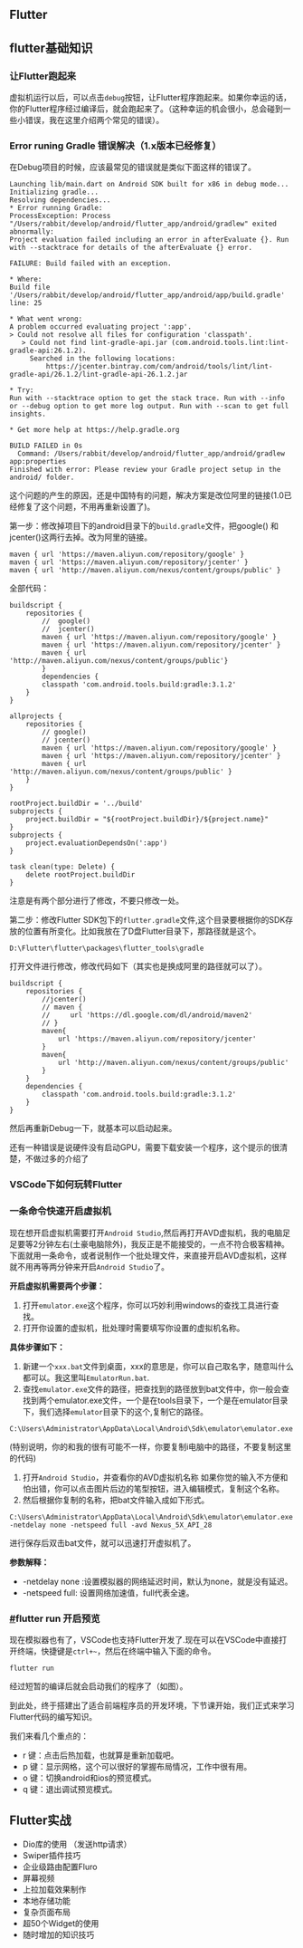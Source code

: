 ## Flutter

## flutter基础知识

### 让Flutter跑起来

虚拟机运行以后，可以点击`debug`按钮，让Flutter程序跑起来。如果你幸运的话，你的Flutter程序经过编译后，就会跑起来了。（这种幸运的机会很小，总会碰到一些小错误，我在这里介绍两个常见的错误）。

### Error runing Gradle 错误解决（1.x版本已经修复）

在Debug项目的时候，应该最常见的错误就是类似下面这样的错误了。

```
Launching lib/main.dart on Android SDK built for x86 in debug mode...
Initializing gradle...
Resolving dependencies...
* Error running Gradle:
ProcessException: Process "/Users/rabbit/develop/android/flutter_app/android/gradlew" exited abnormally:
Project evaluation failed including an error in afterEvaluate {}. Run with --stacktrace for details of the afterEvaluate {} error.

FAILURE: Build failed with an exception.

* Where:
Build file '/Users/rabbit/develop/android/flutter_app/android/app/build.gradle' line: 25

* What went wrong:
A problem occurred evaluating project ':app'.
> Could not resolve all files for configuration 'classpath'.
   > Could not find lint-gradle-api.jar (com.android.tools.lint:lint-gradle-api:26.1.2).
     Searched in the following locations:
         https://jcenter.bintray.com/com/android/tools/lint/lint-gradle-api/26.1.2/lint-gradle-api-26.1.2.jar

* Try:
Run with --stacktrace option to get the stack trace. Run with --info or --debug option to get more log output. Run with --scan to get full insights.

* Get more help at https://help.gradle.org

BUILD FAILED in 0s
  Command: /Users/rabbit/develop/android/flutter_app/android/gradlew app:properties
Finished with error: Please review your Gradle project setup in the android/ folder.
```

这个问题的产生的原因，还是中国特有的问题，解决方案是改位阿里的链接(1.0已经修复了这个问题，不用再重新设置了)。

第一步：修改掉项目下的android目录下的`build.gradle`文件，把google() 和 jcenter()这两行去掉。改为阿里的链接。

```
maven { url 'https://maven.aliyun.com/repository/google' }
maven { url 'https://maven.aliyun.com/repository/jcenter' }
maven { url 'http://maven.aliyun.com/nexus/content/groups/public' }
```

全部代码：

```
buildscript {
    repositories {
        //  google()
        //  jcenter()
        maven { url 'https://maven.aliyun.com/repository/google' }
        maven { url 'https://maven.aliyun.com/repository/jcenter' }
        maven { url 'http://maven.aliyun.com/nexus/content/groups/public'}
        }
        dependencies {
        classpath 'com.android.tools.build:gradle:3.1.2'
    }
}

allprojects {
    repositories {
        // google()
        // jcenter()
        maven { url 'https://maven.aliyun.com/repository/google' }
        maven { url 'https://maven.aliyun.com/repository/jcenter' }
        maven { url 'http://maven.aliyun.com/nexus/content/groups/public' }
    }
}

rootProject.buildDir = '../build'
subprojects {
    project.buildDir = "${rootProject.buildDir}/${project.name}"
}
subprojects {
    project.evaluationDependsOn(':app')
}

task clean(type: Delete) {
    delete rootProject.buildDir
}
```

注意是有两个部分进行了修改，不要只修改一处。

第二步：修改Flutter SDK包下的`flutter.gradle`文件,这个目录要根据你的SDK存放的位置有所变化。比如我放在了D盘Flutter目录下，那路径就是这个。

```
D:\Flutter\flutter\packages\flutter_tools\gradle
```

打开文件进行修改，修改代码如下（其实也是换成阿里的路径就可以了）。

```
buildscript {
    repositories {
        //jcenter()
        // maven {
        //     url 'https://dl.google.com/dl/android/maven2'
        // }
        maven{
            url 'https://maven.aliyun.com/repository/jcenter'
        }
        maven{
            url 'http://maven.aliyun.com/nexus/content/groups/public'
        }
    }
    dependencies {
        classpath 'com.android.tools.build:gradle:3.1.2'
    }
}
```

然后再重新Debug一下，就基本可以启动起来。

还有一种错误是说硬件没有启动GPU，需要下载安装一个程序，这个提示的很清楚，不做过多的介绍了

### VSCode下如何玩转Flutter

### 一条命令快速开启虚拟机

现在想开启虚拟机需要打开`Android Studio`,然后再打开AVD虚拟机，我的电脑足足要等2分钟左右(土豪电脑除外)，我反正是不能接受的，一点不符合极客精神。下面就用一条命令，或者说制作一个批处理文件，来直接开启AVD虚拟机，这样就不用再等两分钟来开启`Android Studio`了。

**开启虚拟机需要两个步骤：**

1. 打开`emulator.exe`这个程序，你可以巧妙利用windows的查找工具进行查找。
2. 打开你设置的虚拟机，批处理时需要填写你设置的虚拟机名称。

**具体步骤如下：**

1. 新建一个`xxx.bat`文件到桌面，xxx的意思是，你可以自己取名字，随意叫什么都可以。我这里叫`EmulatorRun.bat`.
2. 查找`emulator.exe`文件的路径，把查找到的路径放到bat文件中，你一般会查找到两个emulator.exe文件，一个是在tools目录下，一个是在emulator目录下，我们选择`emulator`目录下的这个,复制它的路径。

```
C:\Users\Administrator\AppData\Local\Android\Sdk\emulator\emulator.exe
```

(特别说明，你的和我的很有可能不一样，你要复制i电脑中的路径，不要复制这里的代码)

1. 打开`Android Studio`，并查看你的AVD虚拟机名称 如果你觉的输入不方便和怕出错，你可以点击图片后边的笔型按钮，进入编辑模式，复制这个名称。 
2. 然后根据你复制的名称，把bat文件输入成如下形式。

```
C:\Users\Administrator\AppData\Local\Android\Sdk\emulator\emulator.exe -netdelay none -netspeed full -avd Nexus_5X_API_28
```

进行保存后双击bat文件，就可以迅速打开虚拟机了。

**参数解释：**

- -netdelay none :设置模拟器的网络延迟时间，默认为none，就是没有延迟。
- -netspeed full: 设置网络加速值，full代表全速。

### [#](https://jspang.com/posts/2019/01/20/flutter-base.html#flutter-run-%E5%BC%80%E5%90%AF%E9%A2%84%E8%A7%88)flutter run 开启预览

现在模拟器也有了，VSCode也支持Flutter开发了.现在可以在VSCode中直接打开终端，快捷键是`ctrl+~`，然后在终端中输入下面的命令。

```
flutter run
```

经过短暂的编译后就会启动我们的程序了（如图）。

到此处，终于搭建出了适合前端程序员的开发环境，下节课开始，我们正式来学习Flutter代码的编写知识。

我们来看几个重点的：

- r 键：点击后热加载，也就算是重新加载吧。
- p 键：显示网格，这个可以很好的掌握布局情况，工作中很有用。
- o 键：切换android和ios的预览模式。
- q 键：退出调试预览模式。

## Flutter实战

- Dio库的使用 （发送http请求）
- Swiper插件技巧
- 企业级路由配置Fluro
- 屏幕视频
- 上拉加载效果制作
- 本地存储功能
- 复杂页面布局
- 超50个Widget的使用
- 随时增加的知识技巧